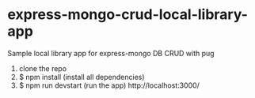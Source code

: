 # express-mongo-crud-local-library-app
Sample local library app for express-mongo DB CRUD with pug

1. clone the repo
2. $ npm install (install all dependencies)
3. $ npm run devstart (run the app)
    http://localhost:3000/
